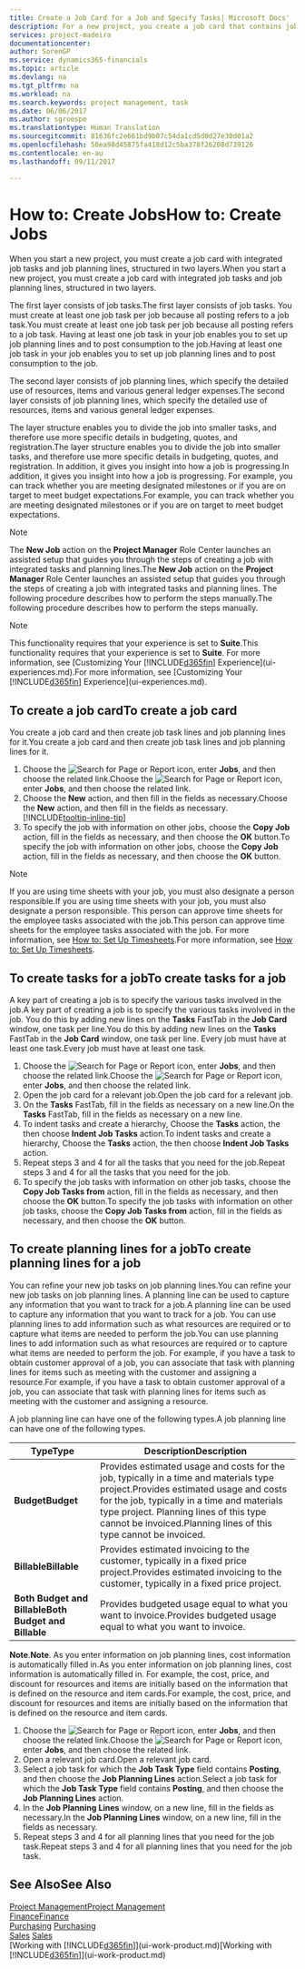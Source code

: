 ```yaml
---
title: Create a Job Card for a Job and Specify Tasks| Microsoft Docs'
description: For a new project, you create a job card that contains job tasks and planning lines, to help you manage progress and budgets.
services: project-madeira
documentationcenter: 
author: SorenGP
ms.service: dynamics365-financials
ms.topic: article
ms.devlang: na
ms.tgt_pltfrm: na
ms.workload: na
ms.search.keywords: project management, task
ms.date: 06/06/2017
ms.author: sgroespe
ms.translationtype: Human Translation
ms.sourcegitcommit: 81636fc2e661bd9b07c54da1cd5d0d27e30d01a2
ms.openlocfilehash: 50ea98d45875fa418d12c5ba378f26208d739126
ms.contentlocale: en-au
ms.lasthandoff: 09/11/2017

---
```

# <a name="how-to-create-jobs"></a><span data-ttu-id="8ef07-103">How to: Create Jobs</span><span class="sxs-lookup"><span data-stu-id="8ef07-103">How to: Create Jobs</span></span>
<span data-ttu-id="8ef07-104">When you start a new project, you must create a job card with integrated job tasks and job planning lines, structured in two layers.</span><span class="sxs-lookup"><span data-stu-id="8ef07-104">When you start a new project, you must create a job card with integrated job tasks and job planning lines, structured in two layers.</span></span>  

<span data-ttu-id="8ef07-105">The first layer consists of job tasks.</span><span class="sxs-lookup"><span data-stu-id="8ef07-105">The first layer consists of job tasks.</span></span> <span data-ttu-id="8ef07-106">You must create at least one job task per job because all posting refers to a job task.</span><span class="sxs-lookup"><span data-stu-id="8ef07-106">You must create at least one job task per job because all posting refers to a job task.</span></span> <span data-ttu-id="8ef07-107">Having at least one job task in your job enables you to set up job planning lines and to post consumption to the job.</span><span class="sxs-lookup"><span data-stu-id="8ef07-107">Having at least one job task in your job enables you to set up job planning lines and to post consumption to the job.</span></span>

<span data-ttu-id="8ef07-108">The second layer consists of job planning lines, which specify the detailed use of resources, items and various general ledger expenses.</span><span class="sxs-lookup"><span data-stu-id="8ef07-108">The second layer consists of job planning lines, which specify the detailed use of resources, items and various general ledger expenses.</span></span>

<span data-ttu-id="8ef07-109">The layer structure enables you to divide the job into smaller tasks, and therefore use more specific details in budgeting, quotes, and registration.</span><span class="sxs-lookup"><span data-stu-id="8ef07-109">The layer structure enables you to divide the job into smaller tasks, and therefore use more specific details in budgeting, quotes, and registration.</span></span> <span data-ttu-id="8ef07-110">In addition, it gives you insight into how a job is progressing.</span><span class="sxs-lookup"><span data-stu-id="8ef07-110">In addition, it gives you insight into how a job is progressing.</span></span> <span data-ttu-id="8ef07-111">For example, you can track whether you are meeting designated milestones or if you are on target to meet budget expectations.</span><span class="sxs-lookup"><span data-stu-id="8ef07-111">For example, you can track whether you are meeting designated milestones or if you are on target to meet budget expectations.</span></span>

> [!NOTE]  
>   <span data-ttu-id="8ef07-112">The **New Job** action on the **Project Manager** Role Center launches an assisted setup that guides you through the steps of creating a job with integrated tasks and planning lines.</span><span class="sxs-lookup"><span data-stu-id="8ef07-112">The **New Job** action on the **Project Manager** Role Center launches an assisted setup that guides you through the steps of creating a job with integrated tasks and planning lines.</span></span> <span data-ttu-id="8ef07-113">The following procedure describes how to perform the steps manually.</span><span class="sxs-lookup"><span data-stu-id="8ef07-113">The following procedure describes how to perform the steps manually.</span></span>

> [!NOTE]  
>   <span data-ttu-id="8ef07-114">This functionality requires that your experience is set to **Suite**.</span><span class="sxs-lookup"><span data-stu-id="8ef07-114">This functionality requires that your experience is set to **Suite**.</span></span> <span data-ttu-id="8ef07-115">For more information, see [Customizing Your [!INCLUDE[d365fin](includes/d365fin_md.md)] Experience](ui-experiences.md).</span><span class="sxs-lookup"><span data-stu-id="8ef07-115">For more information, see [Customizing Your [!INCLUDE[d365fin](includes/d365fin_md.md)] Experience](ui-experiences.md).</span></span>

## <a name="to-create-a-job-card"></a><span data-ttu-id="8ef07-116">To create a job card</span><span class="sxs-lookup"><span data-stu-id="8ef07-116">To create a job card</span></span>
<span data-ttu-id="8ef07-117">You create a job card and then create job task lines and job planning lines for it.</span><span class="sxs-lookup"><span data-stu-id="8ef07-117">You create a job card and then create job task lines and job planning lines for it.</span></span>

1. <span data-ttu-id="8ef07-118">Choose the ![Search for Page or Report](media/ui-search/search_small.png "Search for Page or Report icon") icon, enter **Jobs**, and then choose the related link.</span><span class="sxs-lookup"><span data-stu-id="8ef07-118">Choose the ![Search for Page or Report](media/ui-search/search_small.png "Search for Page or Report icon") icon, enter **Jobs**, and then choose the related link.</span></span>  
2. <span data-ttu-id="8ef07-119">Choose the **New** action, and then fill in the fields as necessary.</span><span class="sxs-lookup"><span data-stu-id="8ef07-119">Choose the **New** action, and then fill in the fields as necessary.</span></span> [!INCLUDE[tooltip-inline-tip](includes/tooltip-inline-tip_md.md)]
3. <span data-ttu-id="8ef07-120">To specify the job with information on other jobs, choose the **Copy Job** action, fill in the fields as necessary, and then choose the **OK** button.</span><span class="sxs-lookup"><span data-stu-id="8ef07-120">To specify the job with information on other jobs, choose the **Copy Job** action, fill in the fields as necessary, and then choose the **OK** button.</span></span>

> [!NOTE]  
>   <span data-ttu-id="8ef07-121">If you are using time sheets with your job, you must also designate a person responsible.</span><span class="sxs-lookup"><span data-stu-id="8ef07-121">If you are using time sheets with your job, you must also designate a person responsible.</span></span> <span data-ttu-id="8ef07-122">This person can approve time sheets for the employee tasks associated with the job.</span><span class="sxs-lookup"><span data-stu-id="8ef07-122">This person can approve time sheets for the employee tasks associated with the job.</span></span> <span data-ttu-id="8ef07-123">For more information, see [How to: Set Up Timesheets](projects-how-setup-time-sheets.md).</span><span class="sxs-lookup"><span data-stu-id="8ef07-123">For more information, see [How to: Set Up Timesheets](projects-how-setup-time-sheets.md).</span></span>

## <a name="to-create-tasks-for-a-job"></a><span data-ttu-id="8ef07-124">To create tasks for a job</span><span class="sxs-lookup"><span data-stu-id="8ef07-124">To create tasks for a job</span></span>
<span data-ttu-id="8ef07-125">A key part of creating a job is to specify the various tasks involved in the job.</span><span class="sxs-lookup"><span data-stu-id="8ef07-125">A key part of creating a job is to specify the various tasks involved in the job.</span></span> <span data-ttu-id="8ef07-126">You do this by adding new lines on the **Tasks** FastTab in the **Job Card** window, one task per line.</span><span class="sxs-lookup"><span data-stu-id="8ef07-126">You do this by adding new lines on the **Tasks** FastTab in the **Job Card** window, one task per line.</span></span> <span data-ttu-id="8ef07-127">Every job must have at least one task.</span><span class="sxs-lookup"><span data-stu-id="8ef07-127">Every job must have at least one task.</span></span>

1. <span data-ttu-id="8ef07-128">Choose the ![Search for Page or Report](media/ui-search/search_small.png "Search for Page or Report icon") icon, enter **Jobs**, and then choose the related link.</span><span class="sxs-lookup"><span data-stu-id="8ef07-128">Choose the ![Search for Page or Report](media/ui-search/search_small.png "Search for Page or Report icon") icon, enter **Jobs**, and then choose the related link.</span></span>
2. <span data-ttu-id="8ef07-129">Open the job card for a relevant job.</span><span class="sxs-lookup"><span data-stu-id="8ef07-129">Open the job card for a relevant job.</span></span>
3. <span data-ttu-id="8ef07-130">On the **Tasks** FastTab, fill in the fields as necessary on a new line.</span><span class="sxs-lookup"><span data-stu-id="8ef07-130">On the **Tasks** FastTab, fill in the fields as necessary on a new line.</span></span>
4. <span data-ttu-id="8ef07-131">To indent tasks and create a hierarchy, Choose the **Tasks** action, the then choose **Indent Job Tasks** action.</span><span class="sxs-lookup"><span data-stu-id="8ef07-131">To indent tasks and create a hierarchy, Choose the **Tasks** action, the then choose **Indent Job Tasks** action.</span></span>
5. <span data-ttu-id="8ef07-132">Repeat steps 3 and 4 for all the tasks that you need for the job.</span><span class="sxs-lookup"><span data-stu-id="8ef07-132">Repeat steps 3 and 4 for all the tasks that you need for the job.</span></span>
6. <span data-ttu-id="8ef07-133">To specify the job tasks with information on other job tasks, choose the **Copy Job Tasks from** action, fill in the fields as necessary, and then choose the **OK** button.</span><span class="sxs-lookup"><span data-stu-id="8ef07-133">To specify the job tasks with information on other job tasks, choose the **Copy Job Tasks from** action, fill in the fields as necessary, and then choose the **OK** button.</span></span>

## <a name="to-create-planning-lines-for-a-job"></a><span data-ttu-id="8ef07-134">To create planning lines for a job</span><span class="sxs-lookup"><span data-stu-id="8ef07-134">To create planning lines for a job</span></span>
<span data-ttu-id="8ef07-135">You can refine your new job tasks on job planning lines.</span><span class="sxs-lookup"><span data-stu-id="8ef07-135">You can refine your new job tasks on job planning lines.</span></span> <span data-ttu-id="8ef07-136">A planning line can be used to capture any information that you want to track for a job.</span><span class="sxs-lookup"><span data-stu-id="8ef07-136">A planning line can be used to capture any information that you want to track for a job.</span></span> <span data-ttu-id="8ef07-137">You can use planning lines to add information such as what resources are required or to capture what items are needed to perform the job.</span><span class="sxs-lookup"><span data-stu-id="8ef07-137">You can use planning lines to add information such as what resources are required or to capture what items are needed to perform the job.</span></span> <span data-ttu-id="8ef07-138">For example, if you have a task to obtain customer approval of a job, you can associate that task with planning lines for items such as meeting with the customer and assigning a resource.</span><span class="sxs-lookup"><span data-stu-id="8ef07-138">For example, if you have a task to obtain customer approval of a job, you can associate that task with planning lines for items such as meeting with the customer and assigning a resource.</span></span>  

<span data-ttu-id="8ef07-139">A job planning line can have one of the following types.</span><span class="sxs-lookup"><span data-stu-id="8ef07-139">A job planning line can have one of the following types.</span></span>  

| <span data-ttu-id="8ef07-140">Type</span><span class="sxs-lookup"><span data-stu-id="8ef07-140">Type</span></span> | <span data-ttu-id="8ef07-141">Description</span><span class="sxs-lookup"><span data-stu-id="8ef07-141">Description</span></span> |
| --- | --- |
| <span data-ttu-id="8ef07-142">**Budget**</span><span class="sxs-lookup"><span data-stu-id="8ef07-142">**Budget**</span></span> |<span data-ttu-id="8ef07-143">Provides estimated usage and costs for the job, typically in a time and materials type project.</span><span class="sxs-lookup"><span data-stu-id="8ef07-143">Provides estimated usage and costs for the job, typically in a time and materials type project.</span></span> <span data-ttu-id="8ef07-144">Planning lines of this type cannot be invoiced.</span><span class="sxs-lookup"><span data-stu-id="8ef07-144">Planning lines of this type cannot be invoiced.</span></span> |
| <span data-ttu-id="8ef07-145">**Billable**</span><span class="sxs-lookup"><span data-stu-id="8ef07-145">**Billable**</span></span> |<span data-ttu-id="8ef07-146">Provides estimated invoicing to the customer, typically in a fixed price project.</span><span class="sxs-lookup"><span data-stu-id="8ef07-146">Provides estimated invoicing to the customer, typically in a fixed price project.</span></span> |
| <span data-ttu-id="8ef07-147">**Both Budget and Billable**</span><span class="sxs-lookup"><span data-stu-id="8ef07-147">**Both Budget and Billable**</span></span> |<span data-ttu-id="8ef07-148">Provides budgeted usage equal to what you want to invoice.</span><span class="sxs-lookup"><span data-stu-id="8ef07-148">Provides budgeted usage equal to what you want to invoice.</span></span> |

<span data-ttu-id="8ef07-149">**Note**.</span><span class="sxs-lookup"><span data-stu-id="8ef07-149">**Note**.</span></span> <span data-ttu-id="8ef07-150">As you enter information on job planning lines, cost information is automatically filled in.</span><span class="sxs-lookup"><span data-stu-id="8ef07-150">As you enter information on job planning lines, cost information is automatically filled in.</span></span> <span data-ttu-id="8ef07-151">For example, the cost, price, and discount for resources and items are initially based on the information that is defined on the resource and item cards.</span><span class="sxs-lookup"><span data-stu-id="8ef07-151">For example, the cost, price, and discount for resources and items are initially based on the information that is defined on the resource and item cards.</span></span>

1. <span data-ttu-id="8ef07-152">Choose the ![Search for Page or Report](media/ui-search/search_small.png "Search for Page or Report icon") icon, enter **Jobs**, and then choose the related link.</span><span class="sxs-lookup"><span data-stu-id="8ef07-152">Choose the ![Search for Page or Report](media/ui-search/search_small.png "Search for Page or Report icon") icon, enter **Jobs**, and then choose the related link.</span></span>
2. <span data-ttu-id="8ef07-153">Open a relevant job card.</span><span class="sxs-lookup"><span data-stu-id="8ef07-153">Open a relevant job card.</span></span>
3. <span data-ttu-id="8ef07-154">Select a job task for which the **Job Task Type** field contains **Posting**, and then choose the **Job Planning Lines** action.</span><span class="sxs-lookup"><span data-stu-id="8ef07-154">Select a job task for which the **Job Task Type** field contains **Posting**, and then choose the **Job Planning Lines** action.</span></span>  
4. <span data-ttu-id="8ef07-155">In the **Job Planning Lines** window, on a new line, fill in the fields as necessary.</span><span class="sxs-lookup"><span data-stu-id="8ef07-155">In the **Job Planning Lines** window, on a new line, fill in the fields as necessary.</span></span>
5. <span data-ttu-id="8ef07-156">Repeat steps 3 and 4 for all planning lines that you need for the job task.</span><span class="sxs-lookup"><span data-stu-id="8ef07-156">Repeat steps 3 and 4 for all planning lines that you need for the job task.</span></span>

## <a name="see-also"></a><span data-ttu-id="8ef07-157">See Also</span><span class="sxs-lookup"><span data-stu-id="8ef07-157">See Also</span></span>
[<span data-ttu-id="8ef07-158">Project Management</span><span class="sxs-lookup"><span data-stu-id="8ef07-158">Project Management</span></span>](projects-manage-projects.md)  
[<span data-ttu-id="8ef07-159">Finance</span><span class="sxs-lookup"><span data-stu-id="8ef07-159">Finance</span></span>](finance.md)  
<span data-ttu-id="8ef07-160">[Purchasing](purchasing-manage-purchasing.md)       </span><span class="sxs-lookup"><span data-stu-id="8ef07-160">[Purchasing](purchasing-manage-purchasing.md)       </span></span>  
<span data-ttu-id="8ef07-161">[Sales](sales-manage-sales.md)    </span><span class="sxs-lookup"><span data-stu-id="8ef07-161">[Sales](sales-manage-sales.md)    </span></span>  
<span data-ttu-id="8ef07-162">[Working with [!INCLUDE[d365fin](includes/d365fin_md.md)]](ui-work-product.md)</span><span class="sxs-lookup"><span data-stu-id="8ef07-162">[Working with [!INCLUDE[d365fin](includes/d365fin_md.md)]](ui-work-product.md)</span></span>  

